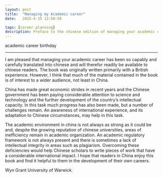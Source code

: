 ```yaml
---
layout: post
title:  "Managing my Academic career"
date:   2015-4-15 12:58:58

tags: [career planning]
description: Preface to the chinese edition of managing your academic career.
---
```


<span class="post__tag--blue">academic</span>
<span class="post__tag">career</span>
<span class="post__tag--blue">birthday</span>

----

I am pleased that managing your academic career has been so capably and carefully translated into chinese and will therefor readily be available to chinese readers. The book was originally written primarily with a British experience. However, I think that much of the material contained in the book is of interest to a wider audience, not least in China.

China has made great economic strides in recent years and the Chinese government has been paying considerable attention to science and technology and the further development of the country’s intellectual capacity. In this task much progress has also been made, but a number of challenges remain. An awareness of international experience, and its adaptation to Chinese circumstances, may help in this task.

The academic environment in china is not always as strong as it could be and, despite the growing reputation of chinese universities, areas of inefficiency remain in academic organization. An academic regulatory framework is not always present and there is sometimes a lack of intellectual integrity in areas such as plagiarism. Overcoming these deficiencies would help Chinese scholars to write pieces of work that have a considerable international impact.
I hope that readers in China enjoy this book and find it helpful to them in the development of their own careers.

Wyn Grant
University of Warwick.


